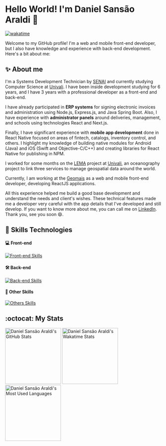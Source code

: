 # Hello World! I'm Daniel Sansão Araldi 👋

[![wakatime](https://wakatime.com/badge/user/920a7e43-2969-4212-82ff-1b375685ff58.svg)](https://wakatime.com/@920a7e43-2969-4212-82ff-1b375685ff58)

Welcome to my GitHub profile! I'm a web and mobile front-end developer, but I also have knowledge and experience with back-end development. Here's a bit about me:

## ✨ About me

I'm a Systems Development Technician by [SENAI](https://sc.senai.br/) and currently studying Computer Science at [Univali](https://www.univali.br/). I have been inside development studying for 6 years, and I have 3 years with a professional developer as a front-end and back-end.

I have already participated in **ERP systems** for signing electronic invoices and administration using Node.js, Express.js, and Java Spring Boot. Also, I have experience with **administrator panels** around deliveries, management, and schools using technologies React and Next.js.

Finally, I have significant experience with **mobile app development** done in React Native focused on areas of fintech, catalogs, inventory control, and others. I highlight my knowledge of building native modules for Android (Java) and iOS (Swift and Objective-C/C++) and creating libraries for React Native for publishing in NPM.

I worked for some months on the [LEMA](https://github.com/DanielAraldi/LEMA) project at [Univali](https://www.univali.br/), an oceanography project to link three services to manage geospatial data around the world.

Currently, I am working at the [Geomais](https://www.geomais.com.br/) as a web and mobile front-end developer, developing ReactJS applications.

All this experience helped me build a good base development and understand the needs and client's wishes. These technical features made me a developer very careful with the app details that I've developed and still develop. If you want to know more about me, you can call me on [LinkedIn](https://www.linkedin.com/in/daniel-sansão-araldi-8b23b71b5). Thank you, see you soon 😄.

## 🚀 Skills Technologies

#### 💻 Front-end

[![Front-end Skills](https://skillicons.dev/icons?i=ts,js,react,nextjs,vite,html,css,sass,tailwind,styledcomponents,java,androidstudio,swift&theme=dark)](https://skillicons.dev)

#### 🛠️ Back-end

[![Back-end Skills](https://skillicons.dev/icons?i=ts,js,nodejs,express,graphql,apollo,prisma,mongodb,postgres,sqlite,mysql,java,spring,postman&theme=dark)](https://skillicons.dev)

#### 🔭 Other Skills

[![Others Skills](https://skillicons.dev/icons?i=github,bitbucket,git,githubactions,firebase,docker,vscode,figma,xd,vitest,jest,md,c,cpp,cmake,babel,vercel,heroku,netlify,gradle,bash,discord,notion,obsidian,matlab,ubuntu&theme=dark)](https://skillicons.dev)

## :octocat: My Stats

<img
  height="180rem"
  src="https://github-readme-stats.vercel.app/api?username=DanielAraldi&show_icons=true&theme=tokyonight&rank_icon=default&custom_title=GitHub%20Stats"
  alt="Daniel Sansão Araldi's GitHub Stats"
/>
<img
  height="180rem"
  src="https://github-readme-stats.vercel.app/api/wakatime?username=danielsaraldi&layout=compact&langs_count=10&theme=tokyonight"
  alt="Daniel Sansão Araldi's Wakatime Stats"
/>
<img
  height="180rem"
  src="https://github-readme-stats.vercel.app/api/top-langs/?username=DanielAraldi&layout=compact&langs_count=10&theme=tokyonight"
  alt="Daniel Sansão Araldi's Most Used Languages"
/>
